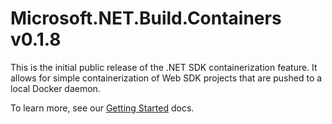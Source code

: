 # Microsoft.NET.Build.Containers v0.1.8

This is the initial public release of the .NET SDK containerization feature.  It allows for
simple containerization of Web SDK projects that are pushed to a local Docker daemon.

To learn more, see our [Getting Started](http://github.com/dotnet/sdk-container-builds/blob/main/docs/GettingStarted.md) docs.
